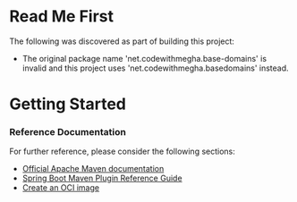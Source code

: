 # Read Me First
The following was discovered as part of building this project:

* The original package name 'net.codewithmegha.base-domains' is invalid and this project uses 'net.codewithmegha.basedomains' instead.

# Getting Started

### Reference Documentation
For further reference, please consider the following sections:

* [Official Apache Maven documentation](https://maven.apache.org/guides/index.html)
* [Spring Boot Maven Plugin Reference Guide](https://docs.spring.io/spring-boot/docs/2.7.2/maven-plugin/reference/html/)
* [Create an OCI image](https://docs.spring.io/spring-boot/docs/2.7.2/maven-plugin/reference/html/#build-image)

